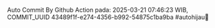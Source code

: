Auto Commit By Github Action pada: 2025-03-21 07:46:23 WIB, COMMIT_UUID 43489f1f-e274-4356-b992-54875c1ba9ba #autohijau🗿
